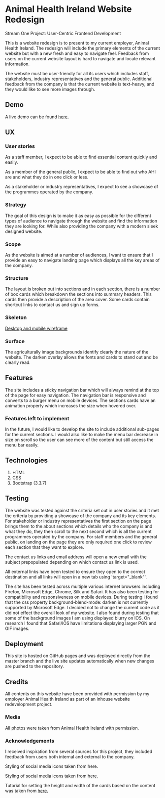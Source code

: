 # Animal Health Ireland Website Redesign
Stream One Project: User-Centric Frontend Development 

This is a website redesign is to present to my current employer, Animal Health Ireland.  The redesign will include the primary elements of the current website but with a new fresh and easy to navigate feel. Feedback from users on the current website layout is hard to navigate and locate relevant information. 

The website must be user-friendly for all its users which includes staff, stakeholders, industry representatives and the general public. Additional feedback from the company is that the current website is text-heavy, and they would like to see more images through. 

## Demo
A live demo can be found <a href="https://lisaannbyrne1.github.io/MilestoneProject1/">here.</a>


## UX

### User stories
As a staff member, I expect to be able to find essential content quickly and easily.

As a member of the general public, I expect to be able to find out who AHI are and what they do in one click or less.

As a stakeholder or industry representatives, I expect to see a showcase of the programmes operated by the company.

### Strategy 
The goal of this design is to make it as easy as possible for the different types of audience to navigate through the website and find the information they are looking for.  While also providing the company with a modern sleek designed website. 

### Scope
As the website is aimed at a number of audiences, I want to ensure that I provide an easy to navigate landing page which displays all the key areas of the company. 

### Structure
The layout is broken out into sections and in each section, there is a number of box cards which breakdown the sections into summary headers.  This cards then provide a description of the area cover.  Some cards contain shortcut links to contact us and sign up forms. 

### Skeleton
<a href="https://github.com/lisaannbyrne1/MilestoneProject1/blob/master/assets/wireframe/Wireframe.pdf">Desktop and mobile wireframe </a>

### Surface
The agriculturally image backgrounds identify clearly the nature of the website. The darken overlay allows the fonts and cards to stand out and be clearly read. 

## Features
The site includes a sticky navigation bar which will always remind at the top of the page for easy navigation.  The navigation bar is responsive and converts to a burger menu on mobile devices.  The sections cards have an animation property which increases the size when hovered over. 

### Features left to implement
In the future, I would like to develop the site to include additional sub-pages for the current sections. I would also like to make the menu bar decrease in size on scroll so the user can see more of the content but still access the menu bar easily. 

## Technologies

1. HTML
2. CSS
3. Bootstrap (3.3.7)

## Testing
The website was tested against the criteria set out in user stories and it met the criteria by providing a showcase of the company and its key elements. For stakeholder or industry representatives the first section on the page brings them to the about sections which details who the company is and what they do, they then scroll to the next second which is all the current programmes operated by the company.  For staff members and the general public, on landing on the page they are only required one click to review each section that they want to explore.  

The contact us links and email address will open a new email with the subject prepopulated depending on which contact us link is used.

All external links have been tested to ensure they open to the correct destination and all links will open in a new tab using 'target="_blank"'.

The site has been tested across multiple various internet browsers including Firefox, Microsoft Edge, Chrome, Silk and Safari.  It has also been testing for compatibility and responsiveness on mobile devices. During testing I found that the css property background-blend-mode: darken is not currently supported by Microsoft Edge. I decided not to change the current code as it did not effect the overall look of my website. I also found during testing that some of the background images I am using displayed blurry on IOS. On research I found that Safari/IOS have limitationa displaying larger PGN and GIF images.  

## Deployment
This site is hosted on GitHub pages and was deployed directly from the master branch and the live site updates automatically when new changes are pushed to the repository.


## Credits
All contents on this website have been provided with permission by my employer Animal Health Ireland as part of an inhouse website redevelopment project. 

### Media
All photos were taken from Animal Health Ireland with permission. 

### Acknowledgements
I received inspiration from several sources for this project, they included feedback from users both internal and external to the company.  

Styling of social media icons taken from here.

Styling of social media icons taken from <a href="https://www.w3schools.com/howto/tryit.asp?filename=tryhow_css_social_media_buttons2">here.</a>

Tutorial for setting the height and width of the cards based on the content was taken from <a href="https://www.w3schools.com/cssref/pr_grid-template-rows.asp">here.</a>